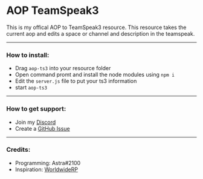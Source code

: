 # AOP TeamSpeak3
This is my offical AOP to TeamSpeak3 resource. This resource takes the current aop and edits a space or channel and description in the teamspeak. 

---

### How to install:

- Drag `aop-ts3` into your resource folder
- Open command promt and install the node modules using `npm i`
- Edit the `server.js` file to put your ts3 information
- start `aop-ts3`

---

### How to get support:
- Join my [Discord](https://discord.gg/EqEcKzNkDB)
- Create a [GitHub Issue](https://github.com/AstraWrld/aop-ts3/issues)
---

### Credits:

- Programming: Astra#2100
- Inspiration: [WorldwideRP](https://wwrp.io)
